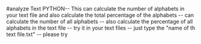 #analyze Text
PYTHON-- This can calculate the number of alphabets in your text file and also calculate the total percentage of the alphabets
--  can calculate the number of all alphabets 
--  also calculate the percentage of all alphabets in the text file
--  try it in your text files
--  just type the "name of th text file.txt" 
--  please try
